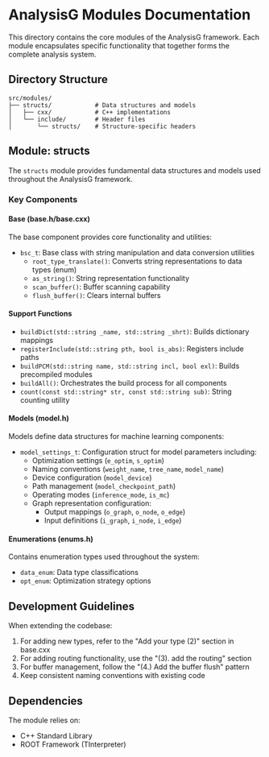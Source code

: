 # AnalysisG Modules Documentation

This directory contains the core modules of the AnalysisG framework. Each module encapsulates specific functionality that together forms the complete analysis system.

## Directory Structure

```
src/modules/
├── structs/            # Data structures and models
│   ├── cxx/            # C++ implementations 
│   └── include/        # Header files
│       └── structs/    # Structure-specific headers
```

## Module: structs

The `structs` module provides fundamental data structures and models used throughout the AnalysisG framework.

### Key Components

#### Base (base.h/base.cxx)

The base component provides core functionality and utilities:

- `bsc_t`: Base class with string manipulation and data conversion utilities
  - `root_type_translate()`: Converts string representations to data types (enum)
  - `as_string()`: String representation functionality
  - `scan_buffer()`: Buffer scanning capability
  - `flush_buffer()`: Clears internal buffers

#### Support Functions

- `buildDict(std::string _name, std::string _shrt)`: Builds dictionary mappings
- `registerInclude(std::string pth, bool is_abs)`: Registers include paths
- `buildPCM(std::string name, std::string incl, bool exl)`: Builds precompiled modules
- `buildAll()`: Orchestrates the build process for all components
- `count(const std::string* str, const std::string sub)`: String counting utility

#### Models (model.h)

Models define data structures for machine learning components:

- `model_settings_t`: Configuration struct for model parameters including:
  - Optimization settings (`e_optim`, `s_optim`)
  - Naming conventions (`weight_name`, `tree_name`, `model_name`)
  - Device configuration (`model_device`)
  - Path management (`model_checkpoint_path`)
  - Operating modes (`inference_mode`, `is_mc`)
  - Graph representation configuration:
    - Output mappings (`o_graph`, `o_node`, `o_edge`)
    - Input definitions (`i_graph`, `i_node`, `i_edge`)

#### Enumerations (enums.h)

Contains enumeration types used throughout the system:

- `data_enum`: Data type classifications
- `opt_enum`: Optimization strategy options

## Development Guidelines

When extending the codebase:

1. For adding new types, refer to the "Add your type (2)" section in base.cxx
2. For adding routing functionality, use the "(3). add the routing" section
3. For buffer management, follow the "(4.) Add the buffer flush" pattern
4. Keep consistent naming conventions with existing code

## Dependencies

The module relies on:
- C++ Standard Library
- ROOT Framework (TInterpreter)
